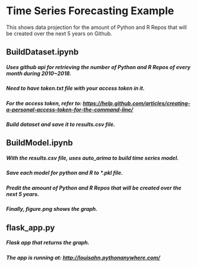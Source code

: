 # Time Series Forecasting Example
This shows data projection for the amount of Python and R Repos that will be created over the next 5 years on Github.

## BuildDataset.ipynb
##### Uses github api for retrieving the number of Python and R Repos of every month during 2010~2018. 
##### Need to have token.txt file with your access token in it. 
##### For the access token, refer to: https://help.github.com/articles/creating-a-personal-access-token-for-the-command-line/
##### Build dataset and save it to results.csv file.

## BuildModel.ipynb
##### With the results.csv file, uses auto_arima to build time series model.
##### Save each model for python and R to *.pkl file.
##### Predit the amount of Python and R Repos that will be created over the next 5 years. 
##### Finally, figure.png shows the graph.

## flask_app.py
##### Flask app that returns the graph.
##### The app is running at: http://louisahn.pythonanywhere.com/


